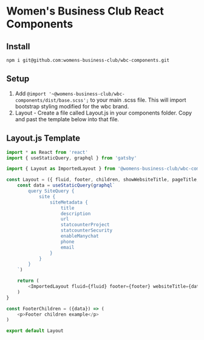 # Women's Business Club React Components

## Install
```
npm i git@github.com:womens-business-club/wbc-components.git
```

## Setup
1. Add `@import '~@womens-business-club/wbc-components/dist/base.scss';` to your main .scss file. This will import bootstrap styling modified for the wbc brand.
2. Layout - Create a file called Layout.js in your components folder. Copy and past the template below into that file.



## Layout.js Template
```js
import * as React from 'react'
import { useStaticQuery, graphql } from 'gatsby'

import { Layout as ImportedLayout } from '@womens-business-club/wbc-components'

const Layout = ({ fluid, footer, children, showWebsiteTitle, pageTitle, jumbotronBg, navBg, style }) => {
    const data = useStaticQuery(graphql`
        query SiteQuery {
            site {
                siteMetadata {
                    title
                    description
                    url
                    statcounterProject
                    statcounterSecurity
                    enableManychat
                    phone
                    email
                }
            }
        }
    `)

    return (
        <ImportedLayout fluid={fluid} footer={footer} websiteTitle={data.site.siteMetadata.title} showWebsiteTitle={showWebsiteTitle} pageTitle={pageTitle} jumbotronBg={jumbotronBg} style={style} navBg={navBg} navBorder={navBorder} footerChildren={<FooterChildren data={data} />} seoDescription={data.site.siteMetadata.description} seoUrl={data.site.siteMetadata.url} seoStatcounterProject={data.site.siteMetadata.statcounterProject} statcounterSecurity={data.site.siteMetadata.statcounterSecurity} seoEnableManychat={data.site.siteMetadata.enableManychat} footerEmail={data.site.siteMetadata.email} footerPhone={data.site.siteMetadata.phone}>{children}</ImportedLayout>
    )
}

const FooterChildren = ({data}) => (
    <p>Footer children example</p>
)

export default Layout

```
